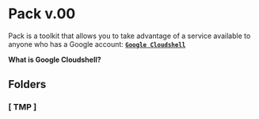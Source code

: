 # Pack v.00
Pack is a toolkit that allows you to take advantage of a service available to anyone who has a Google account:
[**`Google Cloudshell`**](github.com)

**What is Google Cloudshell?**

## Folders
### [ TMP ]

